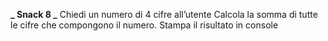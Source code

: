 **_ Snack 8 _**
Chiedi un numero di 4 cifre all’utente
Calcola la somma di tutte le cifre che compongono il numero.
Stampa il risultato in console
